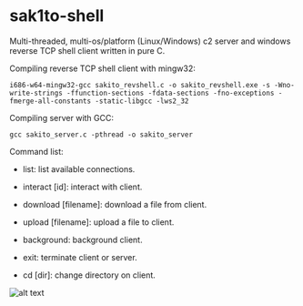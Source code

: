 # sak1to-shell
Multi-threaded, multi-os/platform (Linux/Windows) c2 server and windows reverse TCP shell client written in pure C.

Compiling reverse TCP shell client with mingw32:
```
i686-w64-mingw32-gcc sakito_revshell.c -o sakito_revshell.exe -s -Wno-write-strings -ffunction-sections -fdata-sections -fno-exceptions -fmerge-all-constants -static-libgcc -lws2_32
```

Compiling server with GCC:
```
gcc sakito_server.c -pthread -o sakito_server
```

Command list:

- list: list available connections.

- interact [id]: interact with client.

- download [filename]: download a file from client.

- upload [filename]: upload a file to client.

- background: background client.

- exit: terminate client or server.

- cd [dir]: change directory on client.

![alt text](https://www.wallpaperbetter.com/wallpaper/156/434/483/cherry-blossom-flowers-painting-pink-1080P-wallpaper-middle-size.jpg)

